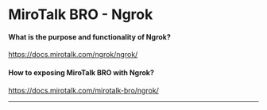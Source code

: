 # MiroTalk BRO - Ngrok

#### What is the purpose and functionality of Ngrok?

https://docs.mirotalk.com/ngrok/ngrok/

#### How to exposing MiroTalk BRO with Ngrok?

https://docs.mirotalk.com/mirotalk-bro/ngrok/

---
